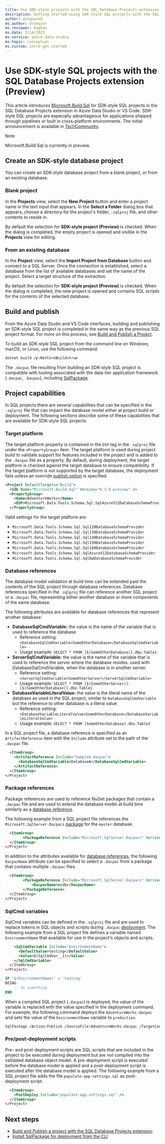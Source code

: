 ```yaml
---
title: Use SDK-style projects with the SQL Database Projects extension
description: Getting started using SDK-style SQL projects with the SQL Database Projects extension for Azure Data Studio or VS Code
author: dzsquared
ms.author: drskwier
ms.reviewer: maghan
ms.date: 2/14/2023
ms.service: azure-data-studio
ms.topic: conceptual
ms.custom: intro-get-started
---
```


# Use SDK-style SQL projects with the SQL Database Projects extension (Preview)

This article introduces [Microsoft.Build.Sql](https://www.nuget.org/packages/Microsoft.Build.Sql) for SDK-style SQL projects in the SQL Database Projects extension in Azure Data Studio or VS Code. SDK-style SQL projects are especially advantageous for applications shipped through pipelines or built in cross-platform environments.  The initial announcement is available in [TechCommunity](https://techcommunity.microsoft.com/t5/azure-sql-blog/microsoft-build-sql-the-next-frontier-of-sql-projects/ba-p/3290628).

> [!NOTE]
> Microsoft.Build.Sql is currently in preview. 

## Create an SDK-style database project

You can create an SDK-style database project from a blank project, or from an existing database. 

### Blank project

In the **Projects** view, select the **New Project** button and enter a project name in the text input that appears.  In the **Select a Folder** dialog box that appears, choose a directory for the project's folder, `.sqlproj` file, and other contents to reside in.  

By default the selection for **SDK-style project (Preview)** is checked. When the dialog is completed, the empty project is opened and visible in the **Projects** view for editing.

### From an existing database

In the **Project** view, select the **Import Project from Database** button and connect to a SQL Server.  Once the connection is established, select a database from the list of available databases and set the name of the project.  Select a target structure of the extraction.  

By default the selection for **SDK-style project (Preview)** is checked. When the dialog is completed, the new project is opened and contains SQL scripts for the contents of the selected database.

## Build and publish

From the Azure Data Studio and VS Code interfaces, building and publishing an SDK-style SQL project is completed in the same way as the previous SQL project format. For more on this process, see [Build and Publish a Project](sql-database-project-extension-build.md).

To build an SDK-style SQL project from the command line on Windows, macOS, or Linux, use the following command:

```bash
dotnet build /p:NetCoreBuild=true
```

The `.dacpac` file resulting from building an SDK-style SQL project is compatible with tooling associated with the data-tier application framework (`.dacpac`, `.bacpac`), including [SqlPackage](../../tools/sqlpackage/sqlpackage-publish.md).

## Project capabilities
In SQL projects there are several capabilities that can be specified in the `.sqlproj` file that can impact the database model either at project build or deployment.  The following sections describe some of these capabilities that are available for SDK-style SQL projects.

### Target platform
The target platform property is contained in the `DSP` tag in the `.sqlproj` file under the `<PropertyGroup>` item.  The target platform is used during project build to validate support for features included in the project and is added to the `.dacpac` file as a property.  By default, during deployment, the target platform is checked against the target database to ensure compatibility.  If the target platform is not supported by the target database, the deployment fails unless an override [publish option](../../tools/sqlpackage/sqlpackage-publish.md) is specified.

```xml
<Project DefaultTargets="Build">
  <Sdk Name="Microsoft.Build.Sql" Version="0.1.9-preview" />
  <PropertyGroup>
    <Name>AdventureWorks</Name>
    <DSP>Microsoft.Data.Tools.Schema.Sql.SqlAzureV12DatabaseSchemaProvider</DSP>
  </PropertyGroup>
```

Valid settings for the target platform are:
- `Microsoft.Data.Tools.Schema.Sql.Sql120DatabaseSchemaProvider`
- `Microsoft.Data.Tools.Schema.Sql.Sql130DatabaseSchemaProvider`
- `Microsoft.Data.Tools.Schema.Sql.Sql140DatabaseSchemaProvider`
- `Microsoft.Data.Tools.Schema.Sql.Sql150DatabaseSchemaProvider`
- `Microsoft.Data.Tools.Schema.Sql.Sql160DatabaseSchemaProvider`
- `Microsoft.Data.Tools.Schema.Sql.SqlAzureV12DatabaseSchemaProvider`
- `Microsoft.Data.Tools.Schema.Sql.SqlDwDatabaseSchemaProvider`

### Database references
The database model validation at build time can be extended past the contents of the SQL project through database references. Database references specified in the `.sqlproj` file can reference another SQL project or a `.dacpac` file, representing either another database or more components of the same database.

The following attributes are available for database references that represent another database:
- **DatabaseSqlCmdVariable:** the value is the name of the variable that is used to reference the database
    - Reference setting: `<DatabaseSqlCmdVariable>SomeOtherDatabase</DatabaseSqlCmdVariable>`
    - Usage example: `SELECT * FROM [$(SomeOtherDatabase)].dbo.Table1`
- **ServerSqlCmdVariable:** the value is the name of the variable that is used to reference the server where the database resides. used with DatabaseSqlCmdVariable, when the database is in another server.
    - Reference setting: `<ServerSqlCmdVariable>SomeOtherServer</ServerSqlCmdVariable>`
    - Usage example: `SELECT * FROM [$(SomeOtherServer)].[$(SomeOtherDatabase)].dbo.Table1`
- **DatabaseVariableLiteralValue:** the value is the literal name of the database as used in the SQL project, similar to `DatabaseSqlCmdVariable` but the reference to other database is a literal value
    - Reference setting: `<DatabaseVariableLiteralValue>SomeOtherDatabase</DatabaseVariableLiteralValue>`
    - Usage example: `SELECT * FROM [SomeOtherDatabase].dbo.Table1`

In a SQL project file, a database reference is specified as an `ArtifactReference` item with the `Include` attribute set to the path of the `.dacpac` file.

```xml
  <ItemGroup>
    <ArtifactReference Include="SampleA.dacpac">
      <DatabaseSqlCmdVariable>DatabaseA</DatabaseSqlCmdVariable>
    </ArtifactReference>
  </ItemGroup>
</Project>
```

### Package references
Package references are used to reference NuGet packages that contain a `.dacpac` file and are used to extend the database model at build time similarly as a [database reference](#database-references).

The following example from a SQL project file references the `Microsoft.SqlServer.Dacpacs` [package](https://www.nuget.org/packages/Microsoft.SqlServer.Dacpacs) for the `master` database.

```xml
  <ItemGroup>
        <PackageReference Include="Microsoft.SqlServer.Dacpacs" Version="160.0.0" />
  </ItemGroup>
</Project>
```

In addition to the attributes available for [database references](#database-references), the following `DacpacName` attribute can be specified to select a `.dacpac` from a package that contains multiple `.dacpac` files.

```xml
  <ItemGroup>
        <PackageReference Include="Microsoft.SqlServer.Dacpacs" Version="160.0.0" />
            <DacpacName>msdb</DacpacName>
        </PackageReference>
  </ItemGroup>
</Project>
```

### SqlCmd variables
SqlCmd variables can be defined in the `.sqlproj` file and are used to replace tokens in SQL objects and scripts during `.dacpac` [deployment](../../tools/sqlpackage/sqlpackage-publish.md#sqlcmd-variables). The following example from a SQL project file defines a variable named `EnvironmentName` that available for use in the project's objects and scripts.

```xml
    <SqlCmdVariable Include="EnvironmentName">
      <DefaultValue>testing</DefaultValue>
      <Value>$(SqlCmdVar__1)</Value>
    </SqlCmdVariable>
  </ItemGroup>
</Project>
```

```sql
IF '$(EnvironmentName)' = 'testing'
BEING
    -- do something
END
```

When a compiled SQL project (`.dacpac`) is deployed, the value of the variable is replaced with the value specified in the deployment command.  For example, the following command deploys the `AdventureWorks.dacpac` and sets the value of the `EnvironmentName` variable to `production`.

```bash
SqlPackage /Action:Publish /SourceFile:AdventureWorks.dacpac /TargetConnectionString:{connection_string_here} /v:EnvironmentName=production
```

### Pre/post-deployment scripts
Pre- and post-deployment scripts are SQL scripts that are included in the project to be executed during deployment but are not compiled into the validated database object model. A pre-deployment script is executed before the database model is applied and a post-deployment script is executed after the database model is applied.  The following example from a SQL project file adds the file `populate-app-settings.sql` as post-deployment script.

```xml
  <ItemGroup>
    <PostDeploy Include="populate-app-settings.sql" />
  </ItemGroup>
</Project>
```


## Next steps

- [Build and Publish a project with the SQL Database Projects extension](sql-database-project-extension-build.md)
- [Install SqlPackage for deployment from the CLI](../../tools/sqlpackage/sqlpackage-download.md)
